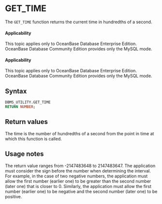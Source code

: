 GET_TIME
=============================

The `GET_TIME` function returns the current time in hundredths of a second.

<main id="notice" >
    <h4>Applicability</h4>
    <p>This topic applies only to OceanBase Database Enterprise Edition. OceanBase Database Community Edition provides only the MySQL mode. </p>
  </main>

<main id="notice" >
    <h4>Applicability</h4>
    <p>This topic applies only to OceanBase Database Enterprise Edition. OceanBase Database Community Edition provides only the MySQL mode. </p>
  </main>

Syntax
-----------------------

```sql
DBMS_UTILITY.GET_TIME
RETURN NUMBER;
```



Return values
------------------------

The time is the number of hundredths of a second from the point in time at which this function is called.

Usage notes
-------------------------

The return value ranges from -2147483648 to 2147483647. The application must consider the sign before the number when determining the interval. For example, in the case of two negative numbers, the application must allow the first number (earlier one) to be greater than the second number (later one) that is closer to 0. Similarly, the application must allow the first number (earlier one) to be negative and the second number (later one) to be positive.
